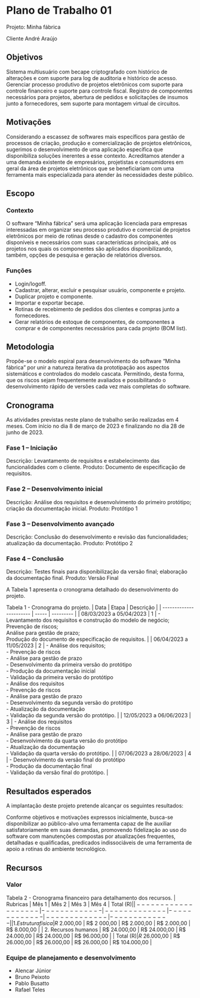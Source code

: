 # Plano de Trabalho 01
Projeto: Minha fábrica

Cliente André Araújo

## Objetivos
Sistema multiusuário com becape criptografado com histórico de alterações e com suporte para log de auditoria e histórico de acesso.
Gerenciar processo produtivo de projetos eletrônicos com suporte para controle financeiro e suporte para controle fiscal.
Registro de componentes necessários para projetos, abertura de pedidos e solicitações de insumos junto a fornecedores, sem suporte para montagem virtual de circuitos.

## Motivações
Considerando a escassez de softwares mais específicos para gestão de processos de criação, produção e comercialização de projetos eletrônicos, sugerimos o desenvolvimento de uma aplicação específica que disponibiliza soluções inerentes a esse contexto.
Acreditamos atender a uma demanda existente de empresários, projetistas e consumidores em geral da área de projetos eletrônicos que se beneficiariam com uma ferramenta mais especializada para atender às necessidades deste público.

## Escopo
### Contexto

O software “Minha fábrica” será uma aplicação licenciada para empresas interessadas em organizar seu processo produtivo e comercial de projetos eletrônicos por meio de rotinas desde o cadastro dos componentes disponíveis e necessários com suas características principais, até os projetos nos quais os componentes são aplicados disponibilizando, também, opções de pesquisa e geração de relatórios diversos.

### Funções
- Login/logoff.
- Cadastrar, alterar, excluir e pesquisar usuário, componente e projeto.
- Duplicar projeto e componente.
- Importar e exportar becape.
- Rotinas de recebimento de pedidos dos clientes e compras junto a fornecedores.
- Gerar relatórios de estoque de componentes, de componentes a comprar e de componentes necessários para cada projeto (BOM list).


## Metodologia
Propõe-se o modelo espiral para desenvolvimento do software “Minha fábrica” por unir a natureza iterativa da prototipação aos aspectos sistemáticos e controlados do modelo cascata. Permitindo, desta forma, que os riscos sejam frequentemente avaliados e possibilitando o desenvolvimento rápido de versões cada vez mais completas do software.

## Cronograma
As atividades previstas neste plano de trabalho serão realizadas em 4 meses. Com início no dia 8 de março de 2023 e finalizando no dia 28 de junho de 2023.

### Fase 1 – Iniciação
Descrição: Levantamento de requisitos e estabelecimento das funcionalidades com o cliente.
Produto: Documento de especificação de requisitos.

### Fase 2 – Desenvolvimento inicial
Descrição: Análise dos requisitos e desenvolvimento do primeiro protótipo; criação da documentação inicial.
Produto: Protótipo 1

### Fase 3 – Desenvolvimento avançado
Descrição: Conclusão do desenvolvimento e revisão das funcionalidades; atualização da documentação.
Produto: Protótipo 2

### Fase 4 – Conclusão
Descrição: Testes finais para disponibilização da versão final; elaboração da documentação final.
Produto: Versão Final

A Tabela 1 apresenta o cronograma detalhado do desenvolvimento do projeto.

Tabela 1 - Cronograma do projeto.
| Data                    | Etapa | Descrição |
| ----------------------- | ----- | --------- |
| 08/03/2023 a 05/04/2023 | 1     | - Levantamento dos requisitos e construção do modelo de negócio;<br>Prevenção de riscos;<br>Análise para gestão de prazo;<br>Produção do documento de especificação de requisitos. |
| 06/04/2023 a 11/05/2023 | 2     | - Análise dos requisitos;<br>- Prevenção de riscos<br>- Análise para gestão de prazo<br>- Desenvolvimento da primeira versão do protótipo<br>- Produção da documentação inicial<br>- Validação da primeira versão do protótipo<br>- Análise dos requisitos<br>- Prevenção de riscos<br>- Análise para gestão de prazo<br>- Desenvolvimento da segunda versão do protótipo<br>- Atualização da documentação<br>- Validação da segunda versão do protótipo. |
| 12/05/2023 a 06/06/2023 | 3     | - Análise dos requisitos<br>- Prevenção de riscos<br>- Análise para gestão de prazo<br>- Desenvolvimento da quarta versão do protótipo<br>- Atualização da documentação<br>- Validação da quarta versão do protótipo. |
| 07/06/2023 a 28/06/2023 | 4     | - Desenvolvimento da versão final do protótipo<br>- Produção da documentação final<br>- Validação da versão final do protótipo. |

## Resultados esperados
A implantação deste projeto pretende alcançar os seguintes resultados:

Conforme objetivos e motivações expressos inicialmente, busca-se disponibilizar ao público-alvo uma ferramenta capaz de lhe auxiliar satisfatoriamente em suas demandas, promovendo fidelização ao uso do software com manutenções compostas por atualizações frequentes, detalhadas e qualificadas, predicados indissociáveis de uma ferramenta de apoio a rotinas do ambiente tecnológico.

## Recursos
### Valor

Tabela 2 - Cronograma financeiro para detalhamento dos recursos.
| Rubricas            | Mês 1         | Mês 2         | Mês 3         | Mês 4         | Total (R$)    |
| ------------------- | ------------- | ------------- | ------------- | ------------- | ------------- |
| 1. Estrutura física | R$ 2.000,00   | R$ 2 000,00   | R$ 2.000,00   | R$ 2.000,00   | R$ 8.000,00   |
| 2. Recursos humanos | R$ 24.000,00  | R$ 24.000,00  | R$ 24.000,00  | R$ 24.000,00  | R$ 96.000,00  | 
| Total (R$)          | R$ 26.000,00  | R$ 26.000,00  | R$ 26.000,00  | R$ 26.000,00  | R$ 104.000,00 |

### Equipe de planejamento e desenvolvimento
- Alencar Júnior
- Bruno Peixoto
- Pablo Busatto
- Rafael Teles
